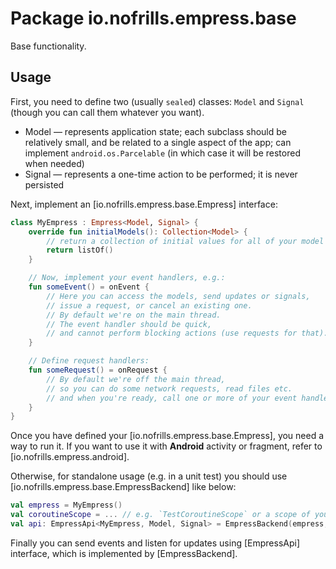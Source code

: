 # Package io.nofrills.empress.base

Base functionality.

## Usage

First, you need to define two (usually `sealed`) classes: `Model` and `Signal`
(though you can call them whatever you want).

- Model — represents application state;
    each subclass should be relatively small, and be related to a single aspect of the app;
    can implement `android.os.Parcelable` (in which case it will be restored when needed) 
- Signal — represents a one-time action to be performed; it is never persisted

Next, implement an [io.nofrills.empress.base.Empress] interface:

```kotlin
class MyEmpress : Empress<Model, Signal> {
    override fun initialModels(): Collection<Model> {
        // return a collection of initial values for all of your model classes
        return listOf()
    }

    // Now, implement your event handlers, e.g.:
    fun someEvent() = onEvent {
        // Here you can access the models, send updates or signals,
        // issue a request, or cancel an existing one.
        // By default we're on the main thread.
        // The event handler should be quick, 
        // and cannot perform blocking actions (use requests for that).
    }

    // Define request handlers:
    fun someRequest() = onRequest {
        // By default we're off the main thread,
        // so you can do some network requests, read files etc.
        // and when you're ready, call one or more of your event handlers.
    }
}
```

Once you have defined your [io.nofrills.empress.base.Empress], you need a way to run it.
If you want to use it with __Android__ activity or fragment, refer to [io.nofrills.empress.android].

Otherwise, for standalone usage (e.g. in a unit test)
you should use [io.nofrills.empress.base.EmpressBackend] like below:

```kotlin
val empress = MyEmpress()
val coroutineScope = ... // e.g. `TestCoroutineScope` or a scope of your activity
val api: EmpressApi<MyEmpress, Model, Signal> = EmpressBackend(empress, scope, scope)
```

Finally you can send events and listen for updates using [EmpressApi] interface,
which is implemented by [EmpressBackend].
